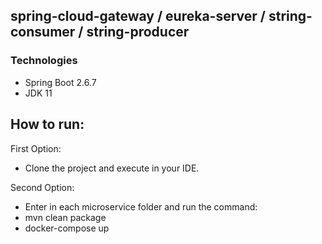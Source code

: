 ## spring-cloud-gateway / eureka-server / string-consumer / string-producer

### Technologies 
- Spring Boot 2.6.7
- JDK 11

## How to run:

First Option:
- Clone the project and execute in your IDE.

Second Option:
- Enter in each microservice folder and run the command:
- mvn clean package
- docker-compose up
